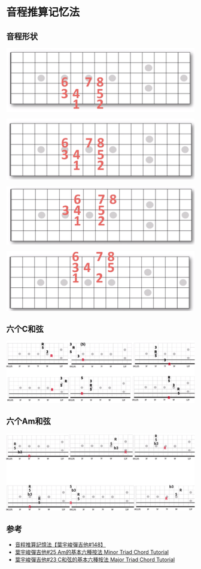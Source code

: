 # 音程推算记忆法

## 音程形状

![](../images/interval/interval_1.png)

![](../images/interval/interval_2.png)

![](../images/interval/interval_3.png)

![](../images/interval/interval_4.png)


## 六个C和弦

![](../images/interval/six_c_major.png)

## 六个Am和弦

![](../images/interval/six_a_minor.png)


## 参考
- [音程推算記憶法【葉宇峻彈吉他#148】](https://www.youtube.com/watch?v=SCfF4gDwSRY)
- [葉宇峻彈吉他#25 Am的基本六種按法 Minor Triad Chord Tutorial](https://www.youtube.com/watch?v=FfbP0ZlVde4&list=PL7yZwNs7cH5QmdGvL7XtnoQ6VAsDfjBXH&index=38)
- [葉宇峻彈吉他#23 C和弦的基本六種按法 Major Triad Chord Tutorial](https://www.youtube.com/watch?v=9MSbllQNW14&list=PL7yZwNs7cH5QmdGvL7XtnoQ6VAsDfjBXH&index=39)
